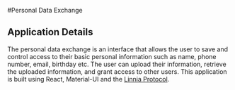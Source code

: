 #Personal Data Exchange

## Application Details

The personal data exchange is an interface that allows the user to save and control access to their basic personal information such as name, phone number, email, birthday etc. The user can upload their information, retrieve the uploaded information, and grant access to other users. This application is built using React, Material-UI and the [Linnia Protocol](https://github.com/ConsenSys/linnia-js).
